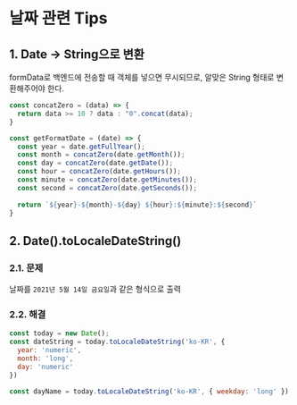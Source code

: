 # 날짜 관련 Tips
## 1. Date -> String으로 변환
formData로 백엔드에 전송할 때 객체를 넣으면 무시되므로, 알맞은 String 형태로 변환해주어야 한다.
```javascript
const concatZero = (data) => {
  return data >= 10 ? data : "0".concat(data);
}

const getFormatDate = (date) => {
  const year = date.getFullYear();
  const month = concatZero(date.getMonth());
  const day = concatZero(date.getDate());
  const hour = concatZero(date.getHours());
  const minute = concatZero(date.getMinutes());
  const second = concatZero(date.getSeconds());
  
  return `${year}-${month}-${day} ${hour}:${minute}:${second}`
}
```
## 2. Date().toLocaleDateString()
### 2.1. 문제
날짜를 `2021년 5월 14일 금요일`과 같은 형식으로 출력
### 2.2. 해결
```javascript
const today = new Date();
const dateString = today.toLocaleDateString('ko-KR', {
  year: 'numeric',
  month: 'long',
  day: 'numeric'
})

const dayName = today.toLocaleDateString('ko-KR', { weekday: 'long' })
```